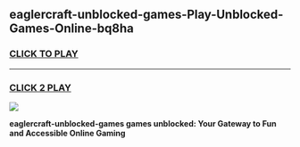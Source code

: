
## eaglercraft-unblocked-games-Play-Unblocked-Games-Online-bq8ha
<h3>
<a href="https://premium76.site?title=eaglercraft-unblocked-games&ref=25A">CLICK TO PLAY</a></h3>
<hr>

<h3>
<a href="https://premium76.site?title=eaglercraft-unblocked-games&ref=25A">CLICK 2 PLAY</a>
  
</h3>

<a href="https://premium76.site?title=eaglercraft-unblocked-games&ref=25A"><img src="https://clearcache.store/games.png"></a>


**eaglercraft-unblocked-games games unblocked: Your Gateway to Fun and Accessible Online Gaming**
